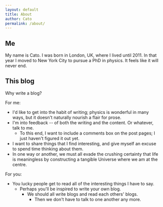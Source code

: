 ```yaml
---
layout: default
title: About
author: Cato
permalink: /about/
---
```


## Me

My name is Cato. I was born in London, UK, where I lived until 2011. In that year I moved to New York City to pursue a PhD in physics. It feels like it will never end.

## This blog

Why write a blog?

For me:

- I'd like to get into the habit of writing; physics is wonderful in many ways, but it doesn't naturally nourish a flair for prose.
- I'm into feedback -- of both the writing and the content. Or whatever, talk to me.
  + To this end, I want to include a comments box on the post pages; I just haven't figured it out yet.
- I want to share things that I find interesting, and give myself an excuse to spend time thinking about them.
- In one way or another, we must all evade the crushing certainty that life is meaningless by constructing a tangible Universe where we am at the centre.

For you:

- You lucky people get to read all of the interesting things I have to say.
  - Perhaps you'll be inspired to write your own blog.
    - We should all write blogs and read each others' blogs.
      - Then we don't have to talk to one another any more.
